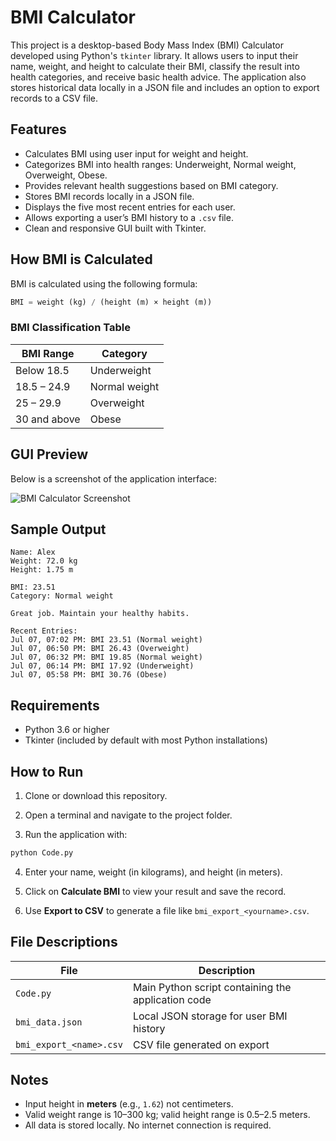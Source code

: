 # BMI Calculator

This project is a desktop-based Body Mass Index (BMI) Calculator developed using Python's `tkinter` library. It allows users to input their name, weight, and height to calculate their BMI, classify the result into health categories, and receive basic health advice. The application also stores historical data locally in a JSON file and includes an option to export records to a CSV file.


## Features

- Calculates BMI using user input for weight and height.
- Categorizes BMI into health ranges: Underweight, Normal weight, Overweight, Obese.
- Provides relevant health suggestions based on BMI category.
- Stores BMI records locally in a JSON file.
- Displays the five most recent entries for each user.
- Allows exporting a user’s BMI history to a `.csv` file.
- Clean and responsive GUI built with Tkinter.


## How BMI is Calculated

BMI is calculated using the following formula:

```python
BMI = weight (kg) / (height (m) × height (m))
```

### BMI Classification Table

| BMI Range    | Category      |
| ------------ | ------------- |
| Below 18.5   | Underweight   |
| 18.5 – 24.9  | Normal weight |
| 25 – 29.9    | Overweight    |
| 30 and above | Obese         |


## GUI Preview

Below is a screenshot of the application interface:

![BMI Calculator Screenshot](https://github.com/user-attachments/assets/15fc62bd-3bf5-4a2f-8282-14e551da9407)


## Sample Output

```
Name: Alex
Weight: 72.0 kg
Height: 1.75 m

BMI: 23.51
Category: Normal weight

Great job. Maintain your healthy habits.

Recent Entries:
Jul 07, 07:02 PM: BMI 23.51 (Normal weight)
Jul 07, 06:50 PM: BMI 26.43 (Overweight)
Jul 07, 06:32 PM: BMI 19.85 (Normal weight)
Jul 07, 06:14 PM: BMI 17.92 (Underweight)
Jul 07, 05:58 PM: BMI 30.76 (Obese)
```


## Requirements

- Python 3.6 or higher
- Tkinter (included by default with most Python installations)


## How to Run

1. Clone or download this repository.

2. Open a terminal and navigate to the project folder.

3. Run the application with:

```bash
python Code.py
```

4. Enter your name, weight (in kilograms), and height (in meters).

5. Click on **Calculate BMI** to view your result and save the record.

6. Use **Export to CSV** to generate a file like `bmi_export_<yourname>.csv`.


## File Descriptions

| File                    | Description                                        |
| ----------------------- | -------------------------------------------------- |
| `Code.py`               | Main Python script containing the application code |
| `bmi_data.json`         | Local JSON storage for user BMI history            |
| `bmi_export_<name>.csv` | CSV file generated on export                       |


## Notes

- Input height in **meters** (e.g., `1.62`) not centimeters.
- Valid weight range is 10–300 kg; valid height range is 0.5–2.5 meters.
- All data is stored locally. No internet connection is required.
